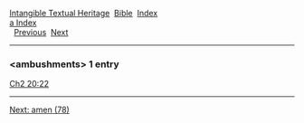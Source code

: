 [Intangible Textual Heritage](../../index)  [Bible](../index) 
[Index](index)   
[a Index](_a_)  
  [Previous](c00470)  [Next](c00472) 

------------------------------------------------------------------------

### &lt;ambushments&gt; 1 entry

[Ch2 20:22](../kjv/ch2020.htm#022)  

------------------------------------------------------------------------

[Next: amen (78)](c00472)
